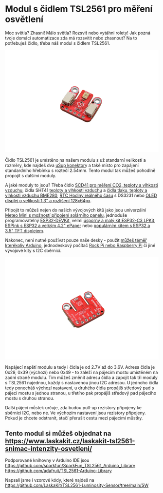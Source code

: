 # Modul s čidlem TSL2561 pro měření osvětlení

Moc světla? Zhasni! Málo světla? Rozsviť nebo vytáhni rolety! Jak pozná tvoje domácí automatizace zda má rozsvítit nebo zhasnout? Na to potřebuješ čidlo, třeba náš modul s čidlem TSL2561.

![Osazený modul](https://github.com/LaskaKit/TSL2561-Luminosity-Sensor/blob/main/img/4-10.jpg)

Čidlo TSL2561 je umístěno na našem modulu s už standarní velikostí a rozměry, kde najdeš dva [uŠup konektor](https://blog.laskakit.cz/predstavujeme-univerzalni-konektor-pro-propojeni-modulu-a-cidel-%CE%BCsup/)y a také místo pro zapájení standardního hřebínku s roztečí 2.54mm. Tento modul tak můžeš pohodlně propojit s dalšími moduly.

A jaké moduly to jsou? Třeba čidlo [SCD41 pro měření CO2, teploty a vlhkosti vzduchu](https://www.laskakit.cz/laskakit-scd41-senzor-co2--teploty-a-vlhkosti-vzduchu/), čidla SHT41 [teploty a vlhkosti vzduchu](https://www.laskakit.cz/laskakit-sht40-senzor-teploty-a-vlhkosti-vzduchu/) a [čidla tlaku, teploty a vlhkosti vzduchu BME280](https://www.laskakit.cz/arduino-senzor-tlaku--teploty-a-vlhkosti-bme280/), [RTC Hodiny reálného času](https://www.laskakit.cz/laskakit-ds3231-orig--rtc-hodiny-realneho-casu/) s DS3231 nebo [OLED displej o velikosti 1.3" a rozlišení 128x64px](https://www.laskakit.cz/laskakit-oled-displej-128x64-1-3--i2c/?variantId=11903).

Připojit to můžeš nejen do našich vývojových kitů jako jsou univerzální [Meteo Mini s možností připojení solárního panelu](https://www.laskakit.cz/laskakit-meteo-mini/?variantId=10473), jednoduše programovatelný [ESP32-DEVKit](https://www.laskakit.cz/laskakit-esp32-devkit/?variantId=11481), velmi [úsporný a malý kit ESP32-C3 LPKit](https://www.laskakit.cz/laskkit-esp-12-board/?variantId=10482), [ESPInk s ESP32 a velkým 4.2" ePaper](https://www.laskakit.cz/laskakit-espink-42-esp32-e-paper-pcb-antenna/?variantId=11400) nebo [populárním kitem s ESP32 a 3.5" TFT displejem](https://www.laskakit.cz/laskakit-espd-35-esp32-3-5-tft-ili9488-touch/?variantId=12158). 

Nakonec, není nutné používat pouze naše desky - použít [můžeš téměř kterékoliv Arduino](https://www.laskakit.cz/arduino-2/), jednodeskový počítač [Rock Pi nebo Raspberry Pi](https://www.laskakit.cz/mini-pc/) či jiné vývojové kity s I2C sběrnicí.

![Osazený modul](https://github.com/LaskaKit/TSL2561-Luminosity-Sensor/blob/main/img/3-11.jpg)

Napájecí napětí modulu a tedy i čidla je od 2.7V až do 3.6V. Adresa čidla je 0x29, 0x39 (výchozí) nebo 0x49 - to záleží na pájecím mostu umístěném na zadní straně modulu. Tím můžeš změnit adresu čidla a zapojit tak tři moduly s TSL2561 najednou, každý s nastavenou jinou I2C adresou. U jednoho čidla tedy ponecháš výchozí nastavení, u druhého čidla propájíš středový pad s pájecí mostu s jednou stranou, u třetího pak propájíš středový pad pájecího mostu s druhou stranou.

Další pájecí můstek určuje, zda budou pull-up rezistory připojeny ke sběrnici I2C, nebo ne. Ve výchozím nastavení jsou rezistory připojeny. Pokud je chcete odstranit, stačí přerušit cestu mezi pájecími můstky. 

## Tento modul si můžeš objednat na https://www.laskakit.cz/laskakit-tsl2561-snimac-intenzity-osvetleni/

Podporované knihovny v Arduino IDE jsou</br>
https://github.com/sparkfun/SparkFun_TSL2561_Arduino_Library</br>
https://github.com/adafruit/TSL2561-Arduino-Library</br>

Napsali jsme i vzorové kódy, které najdeš na https://github.com/LaskaKit/TSL2561-Luminosity-Sensor/tree/main/SW
